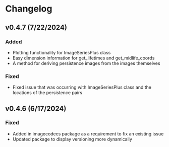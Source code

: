 # Changelog

## v0.4.7 (7/22/2024)

### Added

- Plotting functionality for ImageSeriesPlus class
- Easy dimension information for get_lifetimes and get_midlife_coords
- A method for deriving persistence images from the images themselves

### Fixed

- Fixed issue that was occurring with ImageSeriesPlus class and the locations of the persistence pairs

## v0.4.6 (6/17/2024)

### Fixed

- Added in imagecodecs package as a requirement to fix an existing issue
- Updated package to display versioning more dynamically

